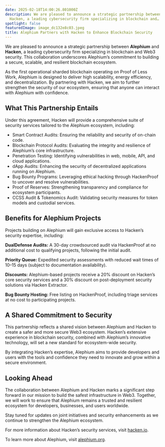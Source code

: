 ```yaml
---
date: 2025-02-18T14:00:26.801000Z
description: We are pleased to announce a strategic partnership between Alephium and
  Hacken, a leading cybersecurity firm specializing in blockchain and…
spotlight: false
featuredImage: image_dc132e8c03.jpeg
title: Alephium Partners with Hacken to Enhance Blockchain Security
---
```


We are pleased to announce a strategic partnership between **Alephium** and **Hacken**, a leading cybersecurity firm specializing in blockchain and Web3 security. This collaboration underscores Alephium’s commitment to building a secure, scalable, and resilient blockchain ecosystem.

As the first operational sharded blockchain operating on Proof of Less Work, Alephium is designed to deliver high scalability, energy efficiency, and decentralization. By partnering with Hacken, we aim to further strengthen the security of our ecosystem, ensuring that anyone can interact with Alephium with confidence.

## What This Partnership Entails

Under this agreement, Hacken will provide a comprehensive suite of security services tailored to the Alephium ecosystem, including:

- Smart Contract Audits: Ensuring the reliability and security of on-chain code.
- Blockchain Protocol Audits: Evaluating the integrity and resilience of Alephium’s core infrastructure.
- Penetration Testing: Identifying vulnerabilities in web, mobile, API, and cloud applications.
- dApp Audits: Enhancing the security of decentralized applications running on Alephium.
- Bug Bounty Programs: Leveraging ethical hacking through HackenProof to uncover and resolve vulnerabilities.
- Proof of Reserves: Strengthening transparency and compliance for ecosystem participants.
- CCSS Audit & Tokenomics Audit: Validating security measures for token models and custodial services.

## Benefits for Alephium Projects

Projects building on Alephium will gain exclusive access to Hacken’s security expertise, including:

**DualDefense Audits:** A 30-day crowdsourced audit via HackenProof at no additional cost to qualifying projects, following the initial audit.

**Priority Queue:** Expedited security assessments with reduced wait times of 10–15 days (subject to documentation availability).

**Discounts:** Alephium-based projects receive a 20% discount on Hacken’s core security services and a 30% discount on post-deployment security solutions via Hacken Extractor.

**Bug Bounty Hosting:** Free listing on HackenProof, including triage services at no cost to participating projects.

## A Shared Commitment to Security

This partnership reflects a shared vision between Alephium and Hacken to create a safer and more secure Web3 ecosystem. Hacken’s extensive experience in blockchain security, combined with Alephium’s innovative technology, will set a new standard for ecosystem-wide security.

By integrating Hacken’s expertise, Alephium aims to provide developers and users with the tools and confidence they need to innovate and grow within a secure environment.

## Looking Ahead

The collaboration between Alephium and Hacken marks a significant step forward in our mission to build the safest infrastructure in Web3. Together, we will work to ensure that Alephium remains a trusted and resilient ecosystem for developers, businesses, and users worldwide.

Stay tuned for updates on joint initiatives and security enhancements as we continue to strengthen the Alephium ecosystem.

For more information about Hacken’s security services, visit [hacken.io](https://hackenio.cc/3Qko1S9).

To learn more about Alephium, visit [alephium.org](/).
